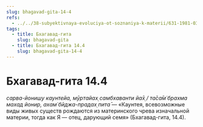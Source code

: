 ```yaml
---
slug: bhagavad-gita-14-4
refs:
  - ../../38-subyektivnaya-evoluciya-ot-soznaniya-k-materii/631-1981-03-05-b2-proishozhdenie-ahankary-iz-mahat-tattvy.md
tags:
  - title: Бхагавад-гита
    slug: bhagavad-gita
  - title: Бхагавад-гита 14.4
    slug: bhagavad-gita-14-4
---
```


# Бхагавад-гита 14.4

*сарва-йониш̣у каунтейа, мӯртайах̣ самбхаванти йа̄х̣ / та̄са̄м̇ брахма махад йонир, ахам̇ бӣджа-прадах̣ пита̄* — «Каунтея, всевозможные виды живых существ рождаются из материнского чрева изначальной материи, тогда как Я — отец, дарующий семя» (Бхагавад-гита, 14.4).


